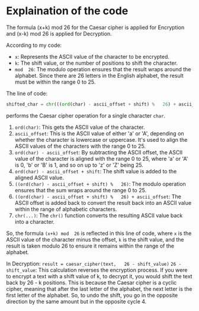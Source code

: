 # Explaination of the code

The formula (x+k) mod 26 for the Caesar cipher is applied for Encryption 
and (x-k) mod 26 is applied for Decryption.

According to my code:

- `x`: Represents the ASCII value of the character to be encrypted.
- `k`: The shift value, or the number of positions to shift the character.
- `mod  26`: The modulo operation ensures that the result wraps around the alphabet. Since there are  26 letters in the English alphabet, the result must be within the range  0 to  25.

The line of code:

```python
shifted_char = chr(((ord(char) - ascii_offset + shift) %   26) + ascii_offset)
```

performs the Caesar cipher operation for a single character `char`.

1. `ord(char)`: This gets the ASCII value of the character.
2. `ascii_offset`: This is the ASCII value of either 'a' or 'A', depending on whether the character is lowercase or uppercase. It's used to align the ASCII values of the characters with the range  0 to  25.
3. `ord(char) - ascii_offset`: By subtracting the ASCII offset, the ASCII value of the character is aligned with the range  0 to  25, where 'a' or 'A' is  0, 'b' or 'B' is  1, and so on up to 'z' or 'Z' being  25.
4. `ord(char) - ascii_offset + shift`: The shift value is added to the aligned ASCII value.
5. `((ord(char) - ascii_offset + shift) %   26)`: The modulo operation ensures that the sum wraps around the range  0 to  25.
6. `((ord(char) - ascii_offset + shift) %   26) + ascii_offset`: The ASCII offset is added back to convert the result back into an ASCII value within the range of alphabetic characters.
7. `chr(...)`: The `chr()` function converts the resulting ASCII value back into a character.

So, the formula `(x+k) mod  26` is reflected in this line of code, where `x` is the ASCII value of the character minus the offset, `k` is the shift value, and the result is taken modulo  26 to ensure it remains within the range of the alphabet.

In Decryption: `result = caesar_cipher(text,   26 - shift_value)`
`26 - shift_value`: This calculation reverses the encryption process. If you were to encrypt a text with a shift value of k, to decrypt it, you would shift the text back by 26 - k positions. This is because the Caesar cipher is a cyclic cipher, meaning that after the last letter of the alphabet, the next letter is the first letter of the alphabet. So, to undo the shift, you go in the opposite direction by the same amount but in the opposite cycle 4.